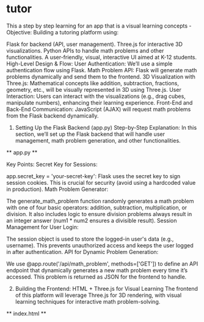 # tutor
This a step by step learning for an app that is a visual learning concepts - 
Objective:
Building a tutoring platform using:

Flask for backend (API, user management).
Three.js for interactive 3D visualizations.
Python APIs to handle math problems and other functionalities.
A user-friendly, visual, interactive UI aimed at K-12 students.
High-Level Design & Flow:
User Authentication: We’ll use a simple authentication flow using Flask.
Math Problem API: Flask will generate math problems dynamically and send them to the frontend.
3D Visualization with Three.js: Mathematical concepts like addition, subtraction, fractions, geometry, etc., will be visually represented in 3D using Three.js.
User Interaction: Users can interact with the visualizations (e.g., drag cubes, manipulate numbers), enhancing their learning experience.
Front-End and Back-End Communication: JavaScript (AJAX) will request math problems from the Flask backend dynamically.


1. Setting Up the Flask Backend (app.py)
Step-by-Step Explanation:
In this section, we’ll set up the Flask backend that will handle user management, math problem generation, and other functionalities.


** app.py ** 

Key Points:
Secret Key for Sessions:

app.secret_key = 'your-secret-key': Flask uses the secret key to sign session cookies. This is crucial for security (avoid using a hardcoded value in production).
Math Problem Generator:

The generate_math_problem function randomly generates a math problem with one of four basic operators: addition, subtraction, multiplication, or division.
It also includes logic to ensure division problems always result in an integer answer (num1 * num2 ensures a divisible result).
Session Management for User Login:

The session object is used to store the logged-in user's data (e.g., username). This prevents unauthorized access and keeps the user logged in after authentication.
API for Dynamic Problem Generation:

We use @app.route('/api/math_problem', methods=['GET']) to define an API endpoint that dynamically generates a new math problem every time it’s accessed. This problem is returned as JSON for the frontend to handle.

2. Building the Frontend: HTML + Three.js for Visual Learning
The frontend of this platform will leverage Three.js for 3D rendering, with visual learning techniques for interactive math problem-solving.

** index.html **
